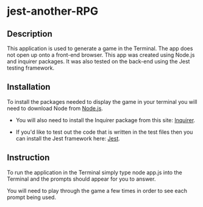 # jest-another-RPG

## Description
This application is used to generate a game in the Terminal. The app does not open up onto a front-end browser. This app was created using Node.js and inquirer packages. It was also tested on the back-end using the Jest testing framework.

## Installation
To install the packages needed to display the game in your terminal you will need to download Node from <a href="https://nodejs.org/en/">Node.js</a>. 

* You will also need to install the Inquirer package from this site:
<a href="https://www.npmjs.com/package/inquirer">Inquirer</a>.

* If you'd like to test out the code that is written in the test files then you can install the Jest framework here: <a href="https://jestjs.io/docs/en/getting-started">Jest</a>.



## Instruction
To run the application in the Terminal simply type node app.js into the Terminal and the prompts should appear for you to answer.

You will need to play through the game a few times in order to see each prompt being used.